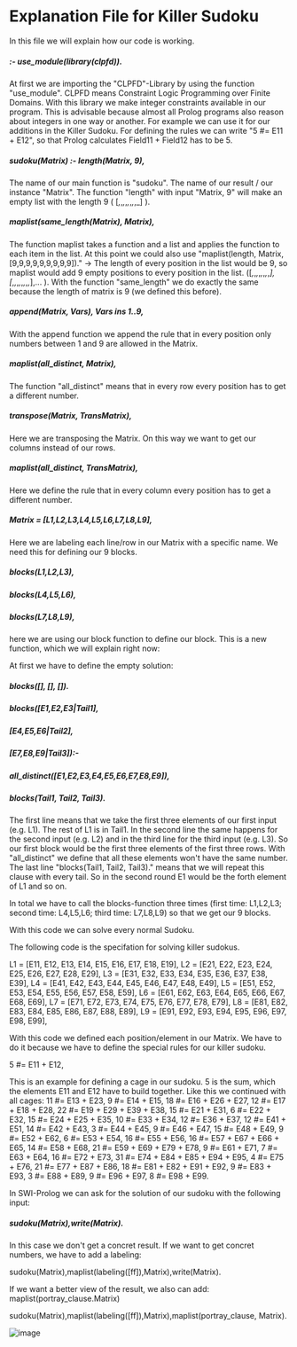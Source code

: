 # Explanation File for Killer Sudoku 

In this file we will explain how our code is working.


##### :- use_module(library(clpfd)).
At first we are importing the "CLPFD"-Library by using the function "use_module". CLPFD means Constraint Logic Programming over Finite Domains. With this library we make integer constraints available in our program. This is advisable because almost all Prolog programs also reason about integers in one way or another. For example we can use it for our additions in the Killer Sudoku. For defining the rules we can write  "5 #= E11 + E12", so that Prolog calculates Field11 + Field12 has to be 5.


##### sudoku(Matrix) :- length(Matrix, 9),
The name of our main function is "sudoku". The name of our result / our instance "Matrix". The function "length" with input "Matrix, 9" will make an empty list with the length 9 ( [_,_,_,_,_,_,_,_,_] ). 

##### maplist(same_length(Matrix), Matrix),
The function maplist takes a function and a list and applies the function to each item in the list. At this point we could also use "maplist(length, Matrix, [9,9,9,9,9,9,9,9,9])." -> The length of every position in the list would be 9, so maplist would add 9 empty positions to every position in the list. ([_,_,_,_,_,_,_,_,_],[_,_,_,_,_,_,_,_,_],... ).  With the function "same_length" we do exactly the same because the length of matrix is 9 (we defined this before). 

##### append(Matrix, Vars), Vars ins 1..9,
With the append function we append the rule that in every position only numbers between 1 and 9 are allowed in the Matrix. 

##### maplist(all_distinct, Matrix),
The function "all_distinct" means that in every row every position has to get a different number. 

##### transpose(Matrix, TransMatrix),
Here we are transposing the Matrix. On this way we want to get our columns instead of our rows.

##### maplist(all_distinct, TransMatrix),
Here we define the rule that in every column every position has to get a different number.

##### Matrix = [L1,L2,L3,L4,L5,L6,L7,L8,L9],
Here we are labeling each line/row in our Matrix with a specific name. We need this for defining our 9 blocks.

##### blocks(L1,L2,L3),
##### blocks(L4,L5,L6),
##### blocks(L7,L8,L9),

here we are using our block function to define our block. This is a new function, which we will explain right now:

At first we have to define the empty solution: 
##### blocks([], [], []).

##### blocks([E1,E2,E3|Tail1],
##### 	   [E4,E5,E6|Tail2],
##### 	   [E7,E8,E9|Tail3]):-
##### 	   all_distinct([E1,E2,E3,E4,E5,E6,E7,E8,E9]),
##### 	   blocks(Tail1, Tail2, Tail3).
The first line means that we take the first three elements of our first input (e.g. L1). The rest of L1 is in Tail1. In the second line the same happens for the second input (e.g. L2) and in the third line for the third input (e.g. L3). So our first block would be the first three elements of the first three rows. With "all_distinct" we define that all these elements won't have the same number. The last line "blocks(Tail1, Tail2, Tail3)." means that we will repeat this clause with every tail. So in the second round E1 would be the forth element of L1 and so on. 

In total we have to call the blocks-function three times (first time: L1,L2,L3; second time: L4,L5,L6; third time: L7,L8,L9) so that we get our 9 blocks.


With this code we can solve every normal Sudoku. 

The following code is the specifation for solving killer sudokus. 

L1 = [E11, E12, E13, E14, E15, E16, E17, E18, E19],
L2 = [E21, E22, E23, E24, E25, E26, E27, E28, E29],
L3 = [E31, E32, E33, E34, E35, E36, E37, E38, E39],
L4 = [E41, E42, E43, E44, E45, E46, E47, E48, E49],
L5 = [E51, E52, E53, E54, E55, E56, E57, E58, E59],
L6 = [E61, E62, E63, E64, E65, E66, E67, E68, E69],
L7 = [E71, E72, E73, E74, E75, E76, E77, E78, E79],
L8 = [E81, E82, E83, E84, E85, E86, E87, E88, E89],
L9 = [E91, E92, E93, E94, E95, E96, E97, E98, E99],

With this code we defined each position/element in our Matrix. We have to do it because we have to define the special rules for our killer sudoku.

 5 #= E11 + E12, 
 
 This is an example for defining a cage in our sudoku. 5 is the sum, which the elements E11 and E12 have to build together. Like this we continued with all cages:
          11 #= E13 + E23,
				  9 #= E14 + E15,
				  18 #= E16 + E26 + E27,
				  12 #= E17 + E18 + E28,
				  22 #= E19 + E29 + E39 + E38,
				  15 #= E21 + E31,
				  6 #= E22 + E32,
				  15 #= E24 + E25 + E35,
				  10 #= E33 + E34,
				  12 #= E36 + E37,
				  12 #= E41 + E51,
				  14 #= E42 + E43,
				  3 #= E44 + E45, 
				  9 #= E46 + E47,
				  15 #= E48 + E49,
				  9 #= E52 + E62, 
				  6 #= E53 + E54, 
				  16 #= E55 + E56,
				  16 #= E57 + E67 + E66 + E65,
				  14 #= E58 + E68,
				  21 #= E59 + E69 + E79 + E78, 
				  9 #= E61 + E71, 
				  7 #= E63 + E64,
				  16 #= E72 + E73,
				  31 #= E74  + E84 + E85 + E94 + E95, 
				  4 #= E75 + E76, 
				  21 #= E77 + E87 + E86, 
				  18 #= E81 + E82 + E91 + E92, 
				  9 #= E83 + E93,
				  3 #= E88 + E89,
				  9 #= E96 + E97,
				  8 #= E98 + E99.

     
In SWI-Prolog we can ask for the solution of our sudoku with the following input:

##### sudoku(Matrix),write(Matrix).

In this case we don't get a concret result. If we want to get concret numbers, we have to add a labeling:

sudoku(Matrix),maplist(labeling([ff]),Matrix),write(Matrix).

If we want a better view of the result, we also can add: maplist(portray_clause.Matrix)

sudoku(Matrix),maplist(labeling([ff]),Matrix),maplist(portray_clause, Matrix).

![image](https://user-images.githubusercontent.com/101565106/173626024-f6bbc180-1622-4262-874d-4a5136cb3dd6.png)






